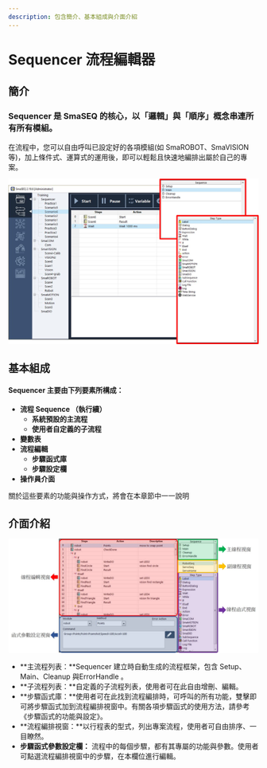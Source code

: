 ```yaml
---
description: 包含簡介、基本組成與介面介紹
---
```


# Sequencer 流程編輯器

## 簡介

### Sequencer 是 SmaSEQ 的核心，以「邏輯」與「順序」概念串連所有所有模組。

在流程中，您可以自由呼叫已設定好的各項模組\(如 SmaROBOT、SmaVISION 等\)，加上條件式、運算式的運用後，即可以輕鬆且快速地編排出屬於自己的專案。

![](../../.gitbook/assets/sequencer_intro.png)

## 基本組成

#### Sequencer 主要由下列要素所構成：

* **流程 Sequence （執行續）**
  * **系統預設的主流程**
  * **使用者自定義的子流程**
* **變數表**
* **流程編輯**
  * **步驟函式庫**
  * **步驟設定欄**
* **操作員介面**

關於這些要素的功能與操作方式，將會在本章節中一一說明

## 介面介紹



![](../../.gitbook/assets/_seqinterface-1.jpg)

* **主流程列表：**Sequencer 建立時自動生成的流程框架，包含 Setup、Main、Cleanup 與ErrorHandle 。
* **子流程列表：**自定義的子流程列表，使用者可在此自由增刪、編輯。
* **步驟函式庫：**使用者可在此找到流程編排時，可呼叫的所有功能，雙擊即可將步驟函式加到流程編排視窗中。有關各項步驟函式的使用方法，請參考《步驟函式的功能與設定》。
* **流程編排視窗：**以行程表的型式，列出專案流程，使用者可自由排序、一目瞭然。
* **步驟函式參數設定欄：** 流程中的每個步驟，都有其專屬的功能與參數。使用者可點選流程編排視窗中的步驟，在本欄位進行編輯。

